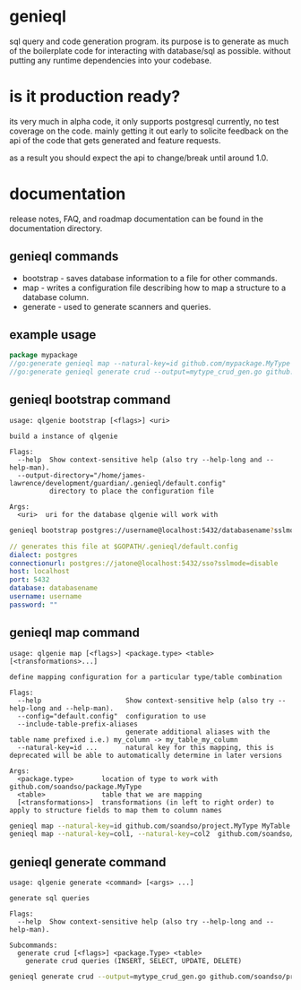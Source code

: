 # genieql
sql query and code generation program.
its purpose is to generate as much of the
boilerplate code for interacting with database/sql
as possible. without putting any runtime dependencies into
your codebase.

# is it production ready?
its very much in alpha code, it only supports
postgresql currently, no test coverage on the code.
mainly getting it out early to solicite feedback on the api
of the code that gets generated and feature requests.

as a result you should expect the api to change/break until around 1.0.

# documentation
release notes, FAQ, and roadmap documentation
can be found in the documentation directory.

## genieql commands
- bootstrap - saves database information to a file for other commands.
- map - writes a configuration file describing how to map a structure to a database column.
- generate - used to generate scanners and queries.

## example usage
```go
package mypackage
//go:generate genieql map --natural-key=id github.com/mypackage.MyType my_table
//go:generate genieql generate crud --output=mytype_crud_gen.go github.com/mypackage.MyType my_table
```

## genieql bootstrap command
```text
usage: qlgenie bootstrap [<flags>] <uri>

build a instance of qlgenie

Flags:
  --help  Show context-sensitive help (also try --help-long and --help-man).
  --output-directory="/home/james-lawrence/development/guardian/.genieql/default.config"  
          directory to place the configuration file

Args:
  <uri>  uri for the database qlgenie will work with
```
```bash
genieql bootstrap postgres://username@localhost:5432/databasename?sslmode=disable
```
```yml
// generates this file at $GOPATH/.genieql/default.config
dialect: postgres
connectionurl: postgres://jatone@localhost:5432/sso?sslmode=disable
host: localhost
port: 5432
database: databasename
username: username
password: ""
```
## genieql map command
```text
usage: qlgenie map [<flags>] <package.type> <table> [<transformations>...]

define mapping configuration for a particular type/table combination

Flags:
  --help                     Show context-sensitive help (also try --help-long and --help-man).
  --config="default.config"  configuration to use
  --include-table-prefix-aliases  
                             generate additional aliases with the table name prefixed i.e.) my_column -> my_table_my_column
  --natural-key=id ...       natural key for this mapping, this is deprecated will be able to automatically determine in later versions

Args:
  <package.type>       location of type to work with github.com/soandso/package.MyType
  <table>              table that we are mapping
  [<transformations>]  transformations (in left to right order) to apply to structure fields to map them to column names
```
```bash
genieql map --natural-key=id github.com/soandso/project.MyType MyTable snakecase lowercase
genieql map --natural-key=col1, --natural-key=col2  github.com/soandso/project.MyType MyTable snakecase lowercase
```

## genieql generate command
```text
usage: qlgenie generate <command> [<args> ...]

generate sql queries

Flags:
  --help  Show context-sensitive help (also try --help-long and --help-man).

Subcommands:
  generate crud [<flags>] <package.Type> <table>
    generate crud queries (INSERT, SELECT, UPDATE, DELETE)
```
```bash
genieql generate crud --output=mytype_crud_gen.go github.com/soandso/project.Type table
```

